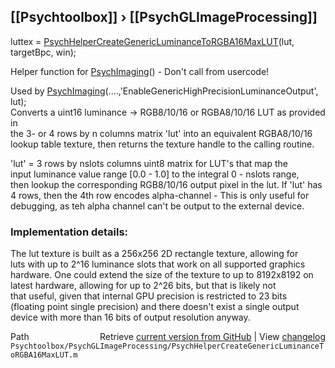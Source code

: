 ## [[Psychtoolbox]] &#8250; [[PsychGLImageProcessing]]

luttex = [PsychHelperCreateGenericLuminanceToRGBA16MaxLUT](PsychHelperCreateGenericLuminanceToRGBA16MaxLUT)(lut, targetBpc, win);  
  
Helper function for [PsychImaging](PsychImaging)() - Don't call from usercode!  
  
Used by [PsychImaging](PsychImaging)(....,'EnableGenericHighPrecisionLuminanceOutput', lut);  
Converts a uint16 luminance -\> RGB8/10/16 or RGBA8/10/16 LUT as provided in  
the 3- or 4 rows by n columns matrix 'lut' into an equivalent RGBA8/10/16  
lookup table texture, then returns the texture handle to the calling routine.  
  
'lut' = 3 rows by nslots columns uint8 matrix for LUT's that map the  
input luminance value range [0.0 - 1.0] to the integral 0 - nslots range,  
then lookup the corresponding RGB8/10/16 output pixel in the lut. If 'lut' has  
4 rows, then the 4th row encodes alpha-channel - This is only useful for  
debugging, as teh alpha channel can't be output to the external device.  
  
### Implementation details:  
  
The lut texture is built as a 256x256 2D rectangle texture, allowing for  
luts with up to 2^16 luminance slots that work on all supported graphics  
hardware. One could extend the size of the texture to up to 8192x8192 on  
latest hardware, allowing for up to 2^26 bits, but that is likely not  
that useful, given that internal GPU precision is restricted to 23 bits  
(floating point single precision) and there doesn't exist a single output  
device with more than 16 bits of output resolution anyway.  
  




<div class="code_header" style="text-align:right;">
  <span style="float:left;">Path&nbsp;&nbsp;</span> <span class="counter">Retrieve <a href=
  "https://raw.github.com/Psychtoolbox-3/Psychtoolbox-3/beta/Psychtoolbox/PsychGLImageProcessing/PsychHelperCreateGenericLuminanceToRGBA16MaxLUT.m">current version from GitHub</a> | View <a href=
  "https://github.com/Psychtoolbox-3/Psychtoolbox-3/commits/beta/Psychtoolbox/PsychGLImageProcessing/PsychHelperCreateGenericLuminanceToRGBA16MaxLUT.m">changelog</a></span>
</div>
<div class="code">
  <code>Psychtoolbox/PsychGLImageProcessing/PsychHelperCreateGenericLuminanceToRGBA16MaxLUT.m</code>
</div>

